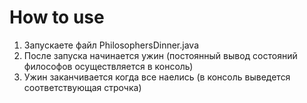 # How to use
1. Запускаете файл PhilosophersDinner.java
2. После запуска начинается ужин (постоянный вывод состояний философов осуществляется в консоль)
3. Ужин заканчивается когда все наелись (в консоль выведется соответствующая строчка)
